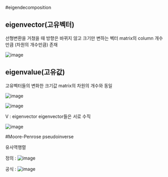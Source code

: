 #eigendecomposition


eigenvector(고유벡터) 
----
선형변환을 거쳤을 때 방향은 바뀌지 않고 크기만 변하는 벡터
matrix의 column 개수만큼 (차원의 개수만큼) 존재

![image](https://user-images.githubusercontent.com/89207256/161242862-cfa078e4-98c9-45d8-9a1c-0f5b745e5155.png)

eigenvalue(고유값)
----
고유벡터들의 변화한 크기값
matrix의 차원의 개수와 동일


![image](https://user-images.githubusercontent.com/89207256/161246121-6f603dde-5c2e-4e47-addd-abd1e5f7bb2a.png)


![image](https://user-images.githubusercontent.com/89207256/161245710-95dfb98a-ba80-4489-8d53-3ff5dad912b4.png)

V : eigenvector 
eigenvector들은 서로 수직


![image](https://user-images.githubusercontent.com/89207256/161245766-86a78b72-4856-4420-8fbd-76d3f5566e65.png)



#Moore-Penrose pseudoinverse


유사역행렬

정의 : ![image](https://user-images.githubusercontent.com/89207256/161244891-e8cf7c77-e4bc-4533-a0fd-b9435b46e4ea.png)


공식 : ![image](https://user-images.githubusercontent.com/89207256/161245673-1bd89fec-8b0a-4392-8c78-21d9266fdea1.png)
